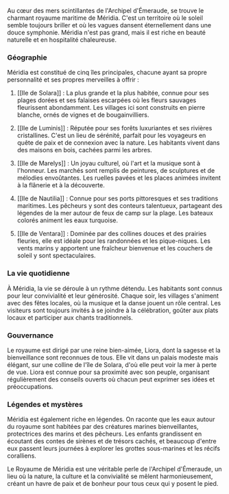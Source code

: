 Au cœur des mers scintillantes de l'Archipel d'Émeraude, se trouve le charmant royaume maritime de Méridia. C'est un territoire où le soleil semble toujours briller et où les vagues dansent éternellement dans une douce symphonie. Méridia n'est pas grand, mais il est riche en beauté naturelle et en hospitalité chaleureuse.

### Géographie

Méridia est constitué de cinq îles principales, chacune ayant sa propre personnalité et ses propres merveilles à offrir :

1. [[Ile de Solara]] : La plus grande et la plus habitée, connue pour ses plages dorées et ses falaises escarpées où les fleurs sauvages fleurissent abondamment. Les villages ici sont construits en pierre blanche, ornés de vignes et de bougainvilliers.

2. [[Ile de Luminis]] : Réputée pour ses forêts luxuriantes et ses rivières cristallines. C'est un lieu de sérénité, parfait pour les voyageurs en quête de paix et de connexion avec la nature. Les habitants vivent dans des maisons en bois, cachées parmi les arbres.

3. [[Ile de Marelys]] : Un joyau culturel, où l'art et la musique sont à l'honneur. Les marchés sont remplis de peintures, de sculptures et de mélodies envoûtantes. Les ruelles pavées et les places animées invitent à la flânerie et à la découverte.

4. [[Ile de Nautilia]] : Connue pour ses ports pittoresques et ses traditions maritimes. Les pêcheurs y sont des conteurs talentueux, partageant des légendes de la mer autour de feux de camp sur la plage. Les bateaux colorés animent les eaux turquoise.

5. [[Ile de Ventara]] : Dominée par des collines douces et des prairies fleuries, elle est idéale pour les randonnées et les pique-niques. Les vents marins y apportent une fraîcheur bienvenue et les couchers de soleil y sont spectaculaires.

### La vie quotidienne

À Méridia, la vie se déroule à un rythme détendu. Les habitants sont connus pour leur convivialité et leur générosité. Chaque soir, les villages s'animent avec des fêtes locales, où la musique et la danse jouent un rôle central. Les visiteurs sont toujours invités à se joindre à la célébration, goûter aux plats locaux et participer aux chants traditionnels.

### Gouvernance

Le royaume est dirigé par une reine bien-aimée, Liora, dont la sagesse et la bienveillance sont reconnues de tous. Elle vit dans un palais modeste mais élégant, sur une colline de l'île de Solara, d'où elle peut voir la mer à perte de vue. Liora est connue pour sa proximité avec son peuple, organisant régulièrement des conseils ouverts où chacun peut exprimer ses idées et préoccupations.

### Légendes et mystères

Méridia est également riche en légendes. On raconte que les eaux autour du royaume sont habitées par des créatures marines bienveillantes, protectrices des marins et des pêcheurs. Les enfants grandissent en écoutant des contes de sirènes et de trésors cachés, et beaucoup d'entre eux passent leurs journées à explorer les grottes sous-marines et les récifs coralliens.

Le Royaume de Méridia est une véritable perle de l'Archipel d'Émeraude, un lieu où la nature, la culture et la convivialité se mêlent harmonieusement, créant un havre de paix et de bonheur pour tous ceux qui y posent le pied.